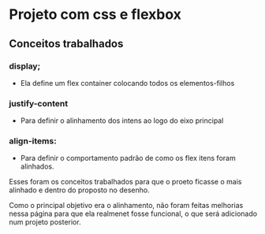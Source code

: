 # Projeto com css e flexbox

## Conceitos trabalhados

### display;

* Ela define um flex container colocando todos os elementos-filhos


### justify-content 

* Para definir o alinhamento dos intens ao logo do eixo principal 

### align-items:

* Para definir o comportamento padrão de como os flex itens foram alinhados.


Esses foram os conceitos trabalhados para que o proeto ficasse o mais  alinhado e dentro do proposto no desenho.

Como o principal objetivo era o alinhamento, não foram feitas melhorias nessa página para que ela realmenet fosse funcional, o que será adicionado num projeto posterior.


